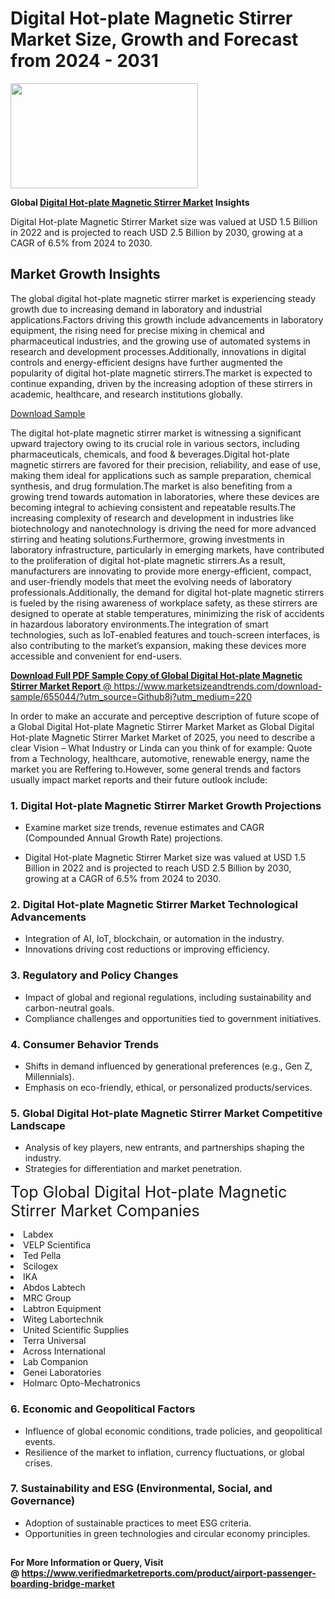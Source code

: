 <H1>Digital Hot-plate Magnetic Stirrer Market Size, Growth and Forecast from 2024 - 2031</H1><img class="aligncenter size-medium wp-image-584254" src="https://thirdeyenews.in/wp-content/uploads/2024/09/Global-Market-Research-300x168.jpeg" alt="" width="300" height="168" /><p><strong>Global&nbsp;<a href="https://www.marketsizeandtrends.com/download-sample/655044/?utm_source=Github8j?utm_medium=220">Digital Hot-plate Magnetic Stirrer Market</a> Insights</strong></p><p>Digital Hot-plate Magnetic Stirrer Market size was valued at USD 1.5 Billion in 2022 and is projected to reach USD 2.5 Billion by 2030, growing at a CAGR of 6.5% from 2024 to 2030.</p><p><h2>Market Growth Insights</h2> <p>The global digital hot-plate magnetic stirrer market is experiencing steady growth due to increasing demand in laboratory and industrial applications.Factors driving this growth include advancements in laboratory equipment, the rising need for precise mixing in chemical and pharmaceutical industries, and the growing use of automated systems in research and development processes.Additionally, innovations in digital controls and energy-efficient designs have further augmented the popularity of digital hot-plate magnetic stirrers.The market is expected to continue expanding, driven by the increasing adoption of these stirrers in academic, healthcare, and research institutions globally.</p> <p><a href="#">Download Sample</a></p> <p>The digital hot-plate magnetic stirrer market is witnessing a significant upward trajectory owing to its crucial role in various sectors, including pharmaceuticals, chemicals, and food & beverages.Digital hot-plate magnetic stirrers are favored for their precision, reliability, and ease of use, making them ideal for applications such as sample preparation, chemical synthesis, and drug formulation.The market is also benefiting from a growing trend towards automation in laboratories, where these devices are becoming integral to achieving consistent and repeatable results.The increasing complexity of research and development in industries like biotechnology and nanotechnology is driving the need for more advanced stirring and heating solutions.Furthermore, growing investments in laboratory infrastructure, particularly in emerging markets, have contributed to the proliferation of digital hot-plate magnetic stirrers.As a result, manufacturers are innovating to provide more energy-efficient, compact, and user-friendly models that meet the evolving needs of laboratory professionals.Additionally, the demand for digital hot-plate magnetic stirrers is fueled by the rising awareness of workplace safety, as these stirrers are designed to operate at stable temperatures, minimizing the risk of accidents in hazardous laboratory environments.The integration of smart technologies, such as IoT-enabled features and touch-screen interfaces, is also contributing to the market’s expansion, making these devices more accessible and convenient for end-users.</p> <p><a href="#"></p><p><span class=""><strong>Download Full PDF Sample Copy of Global Digital Hot-plate Magnetic Stirrer Market Report</strong> @ <a href="https://www.marketsizeandtrends.com/download-sample/655044/?utm_source=Github8j?utm_medium=220" target="_blank">https://www.marketsizeandtrends.com/download-sample/655044/?utm_source=Github8j?utm_medium=220</a></span></p><p>In order to make an accurate and perceptive description of future scope of a Global&nbsp;Digital Hot-plate Magnetic Stirrer Market Market as Global&nbsp;Digital Hot-plate Magnetic Stirrer Market Market of 2025, you need to describe a clear Vision &ndash; What Industry or Linda can you think of for example: Quote from a Technology, healthcare, automotive, renewable energy, name the market you are Reffering to.However, some general trends and factors usually impact market reports and their future outlook include:</p><h3>1.&nbsp;<strong>Digital Hot-plate Magnetic Stirrer Market Growth Projections</strong></h3><ul><li>Examine market size trends, revenue estimates and CAGR (Compounded Annual Growth Rate) projections.</li><li><p>Digital Hot-plate Magnetic Stirrer Market size was valued at USD 1.5 Billion in 2022 and is projected to reach USD 2.5 Billion by 2030, growing at a CAGR of 6.5% from 2024 to 2030.</p></li></ul><h3>2.&nbsp;<strong>Digital Hot-plate Magnetic Stirrer Market Technological Advancements</strong></h3><ul><li>Integration of AI, IoT, blockchain, or automation in the industry.</li><li>Innovations driving cost reductions or improving efficiency.</li></ul><h3>3.&nbsp;<strong>Regulatory and Policy Changes</strong></h3><ul><li>Impact of global and regional regulations, including sustainability and carbon-neutral goals.</li><li>Compliance challenges and opportunities tied to government initiatives.</li></ul><h3>4.&nbsp;<strong>Consumer Behavior Trends</strong></h3><ul><li>Shifts in demand influenced by generational preferences (e.g., Gen Z, Millennials).</li><li>Emphasis on eco-friendly, ethical, or personalized products/services.</li></ul><h3>5.&nbsp;<strong>Global Digital Hot-plate Magnetic Stirrer Market Competitive Landscape</strong></h3><ul><li>Analysis of key players, new entrants, and partnerships shaping the industry.</li><li>Strategies for differentiation and market penetration.</li></ul><p data-pm-slice="1 1 []"><span style="color: inherit; font-family: inherit; font-size: 25px;">Top Global Digital Hot-plate Magnetic Stirrer Market Companies</span></p><div class="" data-test-id=""><p><li>Labdex</li><li> VELP Scientifica</li><li> Ted Pella</li><li> Scilogex</li><li> IKA</li><li> Abdos Labtech</li><li> MRC Group</li><li> Labtron Equipment</li><li> Witeg Labortechnik</li><li> United Scientific Supplies</li><li> Terra Universal</li><li> Across International</li><li> Lab Companion</li><li> Genei Laboratories</li><li> Holmarc Opto-Mechatronics</li></p></div><h3>6.&nbsp;<strong>Economic and Geopolitical Factors</strong></h3><ul><li>Influence of global economic conditions, trade policies, and geopolitical events.</li><li>Resilience of the market to inflation, currency fluctuations, or global crises.</li></ul><h3>7.&nbsp;<strong>Sustainability and ESG (Environmental, Social, and Governance)</strong></h3><ul><li>Adoption of sustainable practices to meet ESG criteria.</li><li>Opportunities in green technologies and circular economy principles.</li></ul><h2><strong style="font-size: 14px;">For More Information or Query, Visit @&nbsp;</strong><a style="background-color: #ffffff; font-size: 14px;" href="https://www.marketsizeandtrends.com/report/digital-hot-plate-magnetic-stirrer-market/" target="_blank">https://www.verifiedmarketreports.com/product/airport-passenger-boarding-bridge-market</a></h2>
